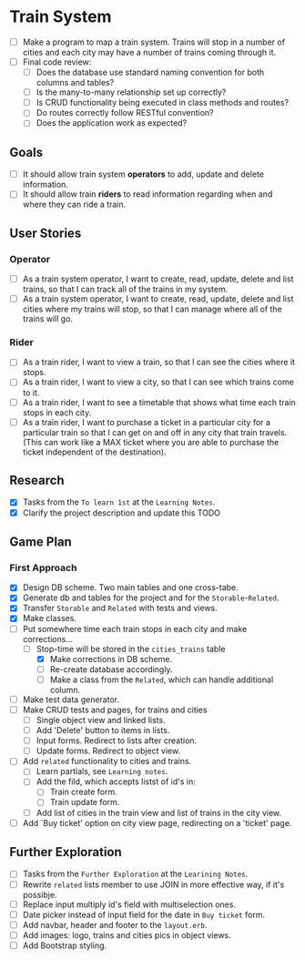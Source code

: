 # Train System #

- [ ] Make a program to map a train system. Trains will stop in a number of cities and each city may have a number of trains coming through it.
- [ ] Final code review:
  - [ ] Does the database use standard naming convention for both columns and tables?
  - [ ] Is the many-to-many relationship set up correctly?
  - [ ] Is CRUD functionality being executed in class methods and routes?
  - [ ] Do routes correctly follow RESTful convention?
  - [ ] Does the application work as expected?

## Goals ##

- [ ] It should allow train system **operators** to add, update and delete information.
- [ ] It should allow train **riders** to read information regarding when and where they can ride a train.

## User Stories ##

### Operator ###

- [ ] As a train system operator, I want to create, read, update, delete and list trains, so that I can track all of the trains in my system.
- [ ] As a train system operator, I want to create, read, update, delete and list cities where my trains will stop, so that I can manage where all of the trains will go.

### Rider ###

- [ ] As a train rider, I want to view a train, so that I can see the cities where it stops.
- [ ] As a train rider, I want to view a city, so that I can see which trains come to it.
- [ ] As a train rider, I want to see a timetable that shows what time each train stops in each city.
- [ ] As a train rider, I want to purchase a ticket in a particular city for a particular train so that I can get on and off in any city that train travels. (This can work like a MAX ticket where you are able to purchase the ticket independent of the destination).

## Research ##

- [x] Tasks from the `To learn 1st` at the `Learning Notes`.
- [x] Clarify the project description and update this TODO
  
## Game Plan ##

### First Approach ###

- [x] Design DB scheme.  Two main tables and one cross-tabe.
- [x] Generate db and tables for the project and for the `Storable`-`Related`.
- [x] Transfer `Storable` and `Related` with tests and views.
- [x] Make classes.
- [ ] Put somewhere time each train stops in each city and make corrections...
  - [ ] Stop-time will be stored in the `cities_trains` table
    - [x] Make corrections in DB scheme.
    - [ ] Re-create database accordingly.
    - [ ] Make a class from the `Related`, which can handle additional column.
- [ ] Make test data generator.
- [ ] Make CRUD tests and pages, for trains and cities
  - [ ] Single object view and linked lists.
  - [ ] Add 'Delete' button to items in lists.
  - [ ] Input forms.  Redirect to lists after creation.
  - [ ] Update forms. Redirect to object view.
- [ ] Add `related` functionality to cities and trains.
  - [ ] Learn partials, see `Learning notes`.
  - [ ] Add the fild, which accepts listst of id's in:
    - [ ] Train create form.
    - [ ] Train update form.
  - [ ] Add list of cities in the train view and list of trains in the city view.
- [ ] Add `Buy ticket' option on city view page, redirecting on a 'ticket' page.

## Further Exploration ##

- [ ] Tasks from the `Further Exploration` at the `Learining Notes`.
- [ ] Rewrite `related` lists member to use JOIN in more effective way, if it's possibje.
- [ ] Replace input multiply id's field with multiselection ones.
- [ ] Date picker instead of input field for the date in `Buy ticket` form.
- [ ] Add navbar, header and footer to the `layout.erb`.
- [ ] Add images: logo, trains and cities pics in object views.
- [ ] Add Bootstrap styling.
